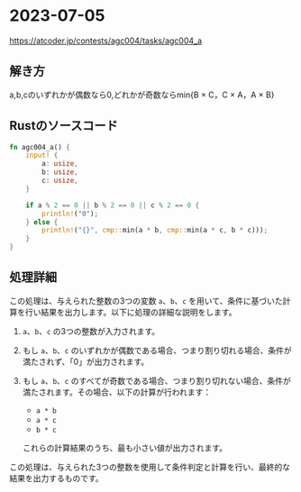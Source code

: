 # 2023-07-05
https://atcoder.jp/contests/agc004/tasks/agc004_a

## 解き方
a,b,cのいずれかが偶数なら0,どれかが奇数ならmin{B × C，C × A，A × B} 

## Rustのソースコード
```rs
fn agc004_a() {
    input! {
        a: usize,
        b: usize,
        c: usize,
    }

    if a % 2 == 0 || b % 2 == 0 || c % 2 == 0 {
        println!("0");
    } else {
        println!("{}", cmp::min(a * b, cmp::min(a * c, b * c)));
    }
}
```

## 処理詳細
この処理は、与えられた整数の3つの変数 `a`、`b`、`c` を用いて、条件に基づいた計算を行い結果を出力します。以下に処理の詳細な説明をします。

1. `a`、`b`、`c` の3つの整数が入力されます。

2. もし `a`、`b`、`c` のいずれかが偶数である場合、つまり割り切れる場合、条件が満たされず、「0」が出力されます。

3. もし `a`、`b`、`c` のすべてが奇数である場合、つまり割り切れない場合、条件が満たされます。その場合、以下の計算が行われます：
   - `a * b`
   - `a * c`
   - `b * c`
   
   これらの計算結果のうち、最も小さい値が出力されます。

この処理は、与えられた3つの整数を使用して条件判定と計算を行い、最終的な結果を出力するものです。
